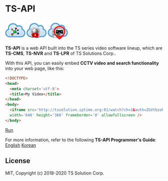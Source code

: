 TS-API
======

![Alt TS-CMS](img/tscms.png) ![Alt TS-NVR](img/tsnvr.png) ![Alt TS-LPR](img/tslpr.png)

**TS-API** is a web API built into the TS series video software lineup, which are **TS-CMS**, **TS-NVR** and **TS-LPR** of TS Solutions Corp..

With this API, you can easily embed **CCTV video and search functionality** into your web page, like this:
```html
<!DOCTYPE>
<head>
  <meta charset='utf-8'>
  <title>My Video</title>
</head>
<body>
  <iframe src='http://tssolution.iptime.org:81/watch?ch=1&auth=ZGVtbzohMTIzNHF3ZXI%3D' 
  width='640' height='360' frameborder='0' allowfullscreen />
</body>
```
[Run](http://tssolution.iptime.org:81/watch?ch=1&auth=ZGVtbzohMTIzNHF3ZXI%3D)

For more information, refer to the following **TS-API Programmer's Guide**:
[English](./en/TS-API.en.md)
[Korean](./ko/TS-API.ko.md)

License
------
MIT, Copyright (c) 2018-2020 TS Solution Corp.